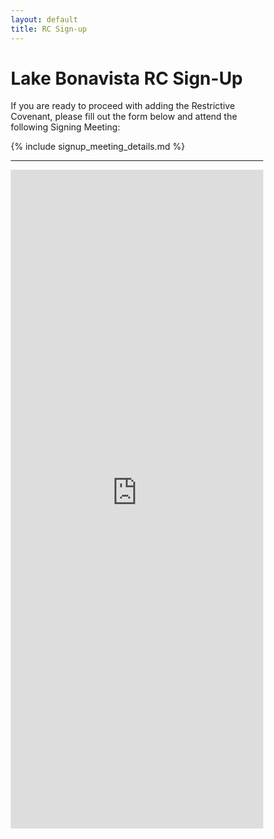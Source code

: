 ```yaml
---
layout: default
title: RC Sign-up
---
```




<html>
<head>
<meta name="viewport" content="width=device-width, initial-scale=1">
<style>
* {
  box-sizing: border-box;
}

p {
  padding-left: 2rem;
}

h1 {
  text-align: center;
}

h2 {
  padding-bottom: .75rem;
  padding-top: 1rem;
  font-size: 1.5rem;
  font-weight: bold;
}


blockquote {
  background-color: #FFFF00;
}

</style>
</head>
</html>


# Lake Bonavista RC Sign-Up

If you are ready to proceed with adding the Restrictive Covenant, please fill out the form below and attend the following Signing Meeting:

{% include signup_meeting_details.md %}

---

 <iframe style="text-align: center;width: 100%;" src="https://docs.google.com/forms/d/e/1FAIpQLSdRAIsx0ZjF5GeYl8rH-OIE_jySbKBjr_5bRACUvqoFxZ_qTg/viewform?embedded=true" width="640" height="1054" frameborder="0" marginheight="0" marginwidth="0">Loading…</iframe>
